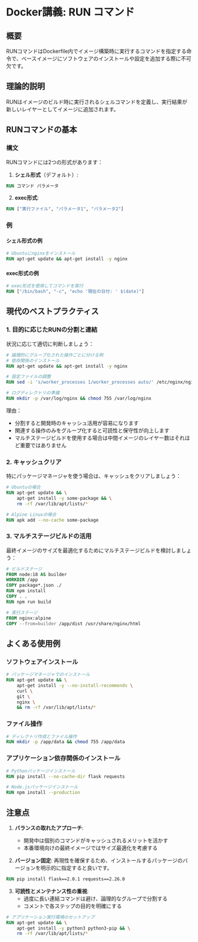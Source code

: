 # Docker講義: RUN コマンド

## 概要
RUNコマンドはDockerfile内でイメージ構築時に実行するコマンドを指定する命令で、ベースイメージにソフトウェアのインストールや設定を追加する際に不可欠です。

## 理論的説明
RUNはイメージのビルド時に実行されるシェルコマンドを定義し、実行結果が新しいレイヤーとしてイメージに追加されます。

## RUNコマンドの基本

### 構文

RUNコマンドには2つの形式があります：

1. **シェル形式**（デフォルト）:
```dockerfile
RUN コマンド パラメータ
```

2. **exec形式**:
```dockerfile
RUN ["実行ファイル", "パラメータ1", "パラメータ2"]
```

### 例

#### シェル形式の例
```dockerfile
# Ubuntuにnginxをインストール
RUN apt-get update && apt-get install -y nginx
```

#### exec形式の例
```dockerfile
# exec形式を使用してコマンドを実行
RUN ["/bin/bash", "-c", "echo '現在の日付: ' $(date)"]
```

## 現代のベストプラクティス

### 1. 目的に応じたRUNの分割と連結
状況に応じて適切に判断しましょう：

```dockerfile
# 論理的にグループ化された操作ごとに分ける例
# 依存関係のインストール
RUN apt-get update && apt-get install -y nginx

# 設定ファイルの調整
RUN sed -i 's/worker_processes 1/worker_processes auto/' /etc/nginx/nginx.conf

# ログディレクトリの準備
RUN mkdir -p /var/log/nginx && chmod 755 /var/log/nginx
```

理由：
- 分割すると開発時のキャッシュ活用が容易になります
- 関連する操作のみをグループ化すると可読性と保守性が向上します
- マルチステージビルドを使用する場合は中間イメージのレイヤー数はそれほど重要ではありません

### 2. キャッシュクリア
特にパッケージマネージャを使う場合は、キャッシュをクリアしましょう：

```dockerfile
# Ubuntuの場合
RUN apt-get update && \
    apt-get install -y some-package && \
    rm -rf /var/lib/apt/lists/*

# Alpine Linuxの場合
RUN apk add --no-cache some-package
```

### 3. マルチステージビルドの活用
最終イメージのサイズを最適化するためにマルチステージビルドを検討しましょう：

```dockerfile
# ビルドステージ
FROM node:18 AS builder
WORKDIR /app
COPY package*.json ./
RUN npm install
COPY . .
RUN npm run build

# 実行ステージ
FROM nginx:alpine
COPY --from=builder /app/dist /usr/share/nginx/html
```

## よくある使用例

### ソフトウェアインストール
```dockerfile
# パッケージマネージャでのインストール
RUN apt-get update && \
    apt-get install -y --no-install-recommends \
    curl \
    git \
    nginx \
    && rm -rf /var/lib/apt/lists/*
```

### ファイル操作
```dockerfile
# ディレクトリ作成とファイル操作
RUN mkdir -p /app/data && chmod 755 /app/data
```

### アプリケーション依存関係のインストール
```dockerfile
# Pythonパッケージインストール
RUN pip install --no-cache-dir flask requests

# Node.jsパッケージインストール
RUN npm install --production
```

## 注意点

1. **バランスの取れたアプローチ**: 
   - 開発中は個別のコマンドがキャッシュされるメリットを活かす
   - 本番環境向けの最終イメージではサイズ最適化を考慮する

2. **バージョン固定**: 再現性を確保するため、インストールするパッケージのバージョンを明示的に指定すると良いです。
```dockerfile
RUN pip install flask==2.0.1 requests==2.26.0
```

3. **可読性とメンテナンス性の重視**: 
   - 過度に長い連結コマンドは避け、論理的なグループで分割する
   - コメントで各ステップの目的を明確にする
```dockerfile
# アプリケーション実行環境のセットアップ
RUN apt-get update && \
    apt-get install -y python3 python3-pip && \
    rm -rf /var/lib/apt/lists/*
```
